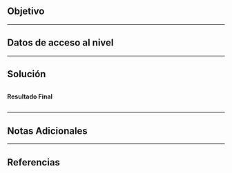 ## Objetivo 



---
## Datos de acceso al nivel 



---
## Solución 

``` bash

```

**Resultado Final**
```

```


---
## Notas Adicionales 


---
## Referencias 